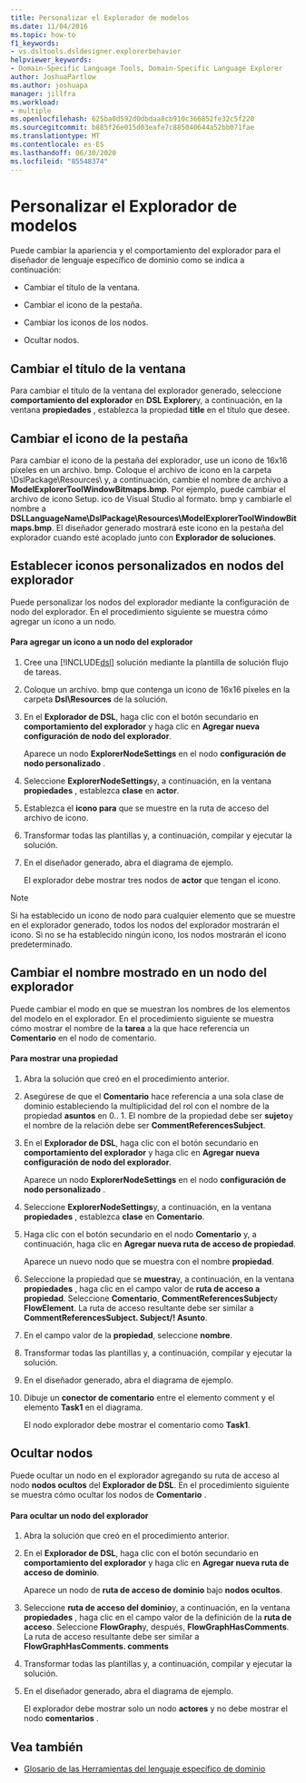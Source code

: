 ```yaml
---
title: Personalizar el Explorador de modelos
ms.date: 11/04/2016
ms.topic: how-to
f1_keywords:
- vs.dsltools.dsldesigner.explorerbehavior
helpviewer_keywords:
- Domain-Specific Language Tools, Domain-Specific Language Explorer
author: JoshuaPartlow
ms.author: joshuapa
manager: jillfra
ms.workload:
- multiple
ms.openlocfilehash: 625ba0d592d0dbdaa8cb910c366852fe32c5f220
ms.sourcegitcommit: b885f26e015d03eafe7c885040644a52bb071fae
ms.translationtype: MT
ms.contentlocale: es-ES
ms.lasthandoff: 06/30/2020
ms.locfileid: "85548374"
---
```

# <a name="customizing-the-model-explorer"></a>Personalizar el Explorador de modelos
Puede cambiar la apariencia y el comportamiento del explorador para el diseñador de lenguaje específico de dominio como se indica a continuación:

- Cambiar el título de la ventana.

- Cambiar el icono de la pestaña.

- Cambiar los iconos de los nodos.

- Ocultar nodos.

## <a name="changing-the-window-title"></a>Cambiar el título de la ventana
 Para cambiar el título de la ventana del explorador generado, seleccione **comportamiento del explorador** en **DSL Explorer**y, a continuación, en la ventana **propiedades** , establezca la propiedad **title** en el título que desee.

## <a name="changing-the-tab-icon"></a>Cambiar el icono de la pestaña
 Para cambiar el icono de la pestaña del explorador, use un icono de 16x16 píxeles en un archivo. bmp. Coloque el archivo de icono en la carpeta \DslPackage\Resources\ y, a continuación, cambie el nombre de archivo a **ModelExplorerToolWindowBitmaps.bmp**. Por ejemplo, puede cambiar el archivo de icono Setup. ico de Visual Studio al formato. bmp y cambiarle el nombre a **DSLLanguageName\DslPackage\Resources\ModelExplorerToolWindowBitmaps.bmp**. El diseñador generado mostrará este icono en la pestaña del explorador cuando esté acoplado junto con **Explorador de soluciones**.

## <a name="setting-custom-icons-on-explorer-nodes"></a>Establecer iconos personalizados en nodos del explorador
 Puede personalizar los nodos del explorador mediante la configuración de nodo del explorador. En el procedimiento siguiente se muestra cómo agregar un icono a un nodo.

#### <a name="to-add-an-icon-to-an-explorer-node"></a>Para agregar un icono a un nodo del explorador

1. Cree una [!INCLUDE[dsl](../modeling/includes/dsl_md.md)] solución mediante la plantilla de solución flujo de tareas.

2. Coloque un archivo. bmp que contenga un icono de 16x16 píxeles en la carpeta **Dsl\Resources** de la solución.

3. En el **Explorador de DSL**, haga clic con el botón secundario en **comportamiento del explorador** y haga clic en **Agregar nueva configuración de nodo del explorador**.

    Aparece un nodo **ExplorerNodeSettings** en el nodo **configuración de nodo personalizado** .

4. Seleccione **ExplorerNodeSettings**y, a continuación, en la ventana **propiedades** , establezca **clase** en **actor**.

5. Establezca el **icono para** que se muestre en la ruta de acceso del archivo de icono.

6. Transformar todas las plantillas y, a continuación, compilar y ejecutar la solución.

7. En el diseñador generado, abra el diagrama de ejemplo.

    El explorador debe mostrar tres nodos de **actor** que tengan el icono.

> [!NOTE]
> Si ha establecido un icono de nodo para cualquier elemento que se muestre en el explorador generado, todos los nodos del explorador mostrarán el icono. Si no se ha establecido ningún icono, los nodos mostrarán el icono predeterminado.

## <a name="changing-the-name-displayed-on-an-explorer-node"></a>Cambiar el nombre mostrado en un nodo del explorador
 Puede cambiar el modo en que se muestran los nombres de los elementos del modelo en el explorador. En el procedimiento siguiente se muestra cómo mostrar el nombre de la **tarea** a la que hace referencia un **Comentario** en el nodo de comentario.

#### <a name="to-display-a-property"></a>Para mostrar una propiedad

1. Abra la solución que creó en el procedimiento anterior.

2. Asegúrese de que el **Comentario** hace referencia a una sola clase de dominio estableciendo la multiplicidad del rol con el nombre de la propiedad **asuntos** en 0.. 1. El nombre de la propiedad debe ser **sujeto**y el nombre de la relación debe ser **CommentReferencesSubject**.

3. En el **Explorador de DSL**, haga clic con el botón secundario en **comportamiento del explorador** y haga clic en **Agregar nueva configuración de nodo del explorador**.

     Aparece un nodo **ExplorerNodeSettings** en el nodo **configuración de nodo personalizado** .

4. Seleccione **ExplorerNodeSettings**y, a continuación, en la ventana **propiedades** , establezca **clase** en **Comentario**.

5. Haga clic con el botón secundario en el nodo **Comentario** y, a continuación, haga clic en **Agregar nueva ruta de acceso de propiedad**.

     Aparece un nuevo nodo que se muestra con el nombre **propiedad**.

6. Seleccione la propiedad que se **muestra**y, a continuación, en la ventana **propiedades** , haga clic en el campo valor de **ruta de acceso a propiedad**. Seleccione **Comentario**, **CommentReferencesSubject**y **FlowElement**. La ruta de acceso resultante debe ser similar a **CommentReferencesSubject. Subject/! Asunto**.

7. En el campo valor de la **propiedad**, seleccione **nombre**.

8. Transformar todas las plantillas y, a continuación, compilar y ejecutar la solución.

9. En el diseñador generado, abra el diagrama de ejemplo.

10. Dibuje un **conector de comentario** entre el elemento comment y el elemento **Task1** en el diagrama.

     El nodo explorador debe mostrar el comentario como **Task1**.

## <a name="hiding-nodes"></a>Ocultar nodos
 Puede ocultar un nodo en el explorador agregando su ruta de acceso al nodo **nodos ocultos** del **Explorador de DSL**. En el procedimiento siguiente se muestra cómo ocultar los nodos de **Comentario** .

#### <a name="to-hide-an-explorer-node"></a>Para ocultar un nodo del explorador

1. Abra la solución que creó en el procedimiento anterior.

2. En el **Explorador de DSL**, haga clic con el botón secundario en **comportamiento del explorador** y haga clic en **Agregar nueva ruta de acceso de dominio**.

     Aparece un nodo de **ruta de acceso de dominio** bajo **nodos ocultos**.

3. Seleccione **ruta de acceso del dominio**y, a continuación, en la ventana **propiedades** , haga clic en el campo valor de la definición de la **ruta de acceso**. Seleccione **FlowGraph**y, después, **FlowGraphHasComments**. La ruta de acceso resultante debe ser similar a **FlowGraphHasComments. comments**

4. Transformar todas las plantillas y, a continuación, compilar y ejecutar la solución.

5. En el diseñador generado, abra el diagrama de ejemplo.

     El explorador debe mostrar solo un nodo **actores** y no debe mostrar el nodo **comentarios** .

## <a name="see-also"></a>Vea también

- [Glosario de las Herramientas del lenguaje específico de dominio](https://msdn.microsoft.com/ca5e84cb-a315-465c-be24-76aa3df276aa)
